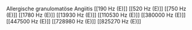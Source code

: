 Allergische granulomatöse Angiitis
[[190 Hz (E)]]
[[520 Hz (E)]]
[[750 Hz (E)]]
[[1780 Hz (E)]]
[[13930 Hz (E)]]
[[110530 Hz (E)]]
[[380000 Hz (E)]]
[[447500 Hz (E)]]
[[728980 Hz (E)]]
[[825270 Hz (E)]]